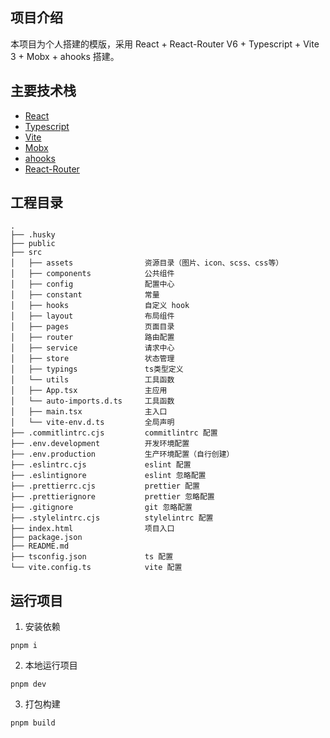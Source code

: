 ## 项目介绍

本项目为个人搭建的模版，采用 React + React-Router V6 + Typescript + Vite 3 + Mobx + ahooks 搭建。

## 主要技术栈

- [React](https://reactjs.org/)
- [Typescript](https://www.tslang.cn/index.html)
- [Vite](https://cn.vitejs.dev/)
- [Mobx](https://zh.mobx.js.org/README.html)
- [ahooks](https://ahooks.js.org/zh-CN/)
- [React-Router](https://reactrouter.com/)

## 工程目录

```shell
.
├── .husky
├── public
├── src
│   ├── assets                资源目录（图片、icon、scss、css等）
│   ├── components            公共组件
│   ├── config                配置中心
│   ├── constant              常量
│   ├── hooks                 自定义 hook
│   ├── layout                布局组件
│   ├── pages                 页面目录
│   ├── router                路由配置
│   ├── service               请求中心
│   ├── store                 状态管理
│   ├── typings               ts类型定义
│   └── utils                 工具函数
│   ├── App.tsx               主应用
│   └── auto-imports.d.ts     工具函数
│   ├── main.tsx              主入口
│   └── vite-env.d.ts         全局声明
├── .commitlintrc.cjs         commitlintrc 配置
├── .env.development          开发环境配置
├── .env.production           生产环境配置（自行创建）
├── .eslintrc.cjs             eslint 配置
├── .eslintignore             eslint 忽略配置
├── .prettierrc.cjs           prettier 配置
├── .prettierignore           prettier 忽略配置
├── .gitignore                git 忽略配置
├── .stylelintrc.cjs          stylelintrc 配置
├── index.html                项目入口
├── package.json
├── README.md
├── tsconfig.json             ts 配置
└── vite.config.ts            vite 配置
```

## 运行项目

1.  安装依赖

```shell
pnpm i
```

2.  本地运行项目

```shell
pnpm dev
```

3.  打包构建

```shell
pnpm build
```
